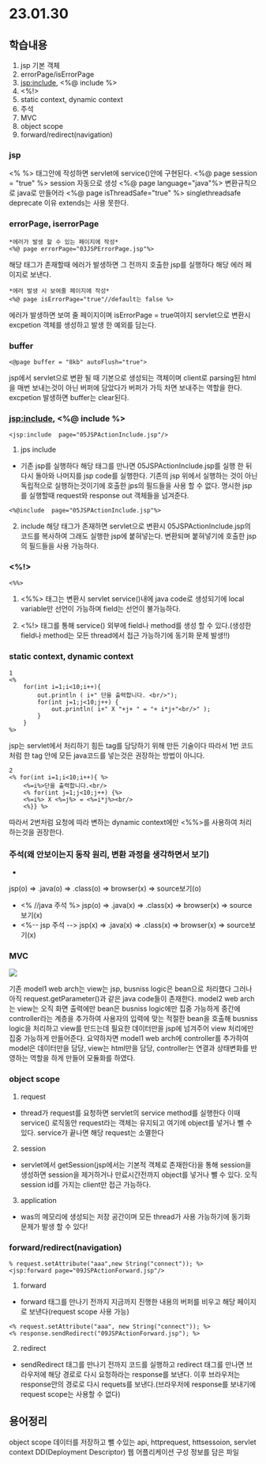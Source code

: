 # 23.01.30

## 학습내용
1. jsp 기본 객체
2. errorPage/isErrorPage
3. <jsp:include>, <%@ include %>
4. <%!>
5. static context, dynamic context
6. 주석
7. MVC
8. object scope
9. forward/redirect(navigation)

### jsp
<% %> 태그안에 작성하면 servlet에 service()안에 구현된다.
<%@ page session = "true" %>  session 자동으로 생성
<%@ page language="java"%> 변환규칙으로 java로 만들어라
<%@ page isThreadSafe="true" %> singlethreadsafe deprecate 이유
extends는 사용 못한다.

### errorPage, iserrorPage
```
*에러가 발생 할 수 있는 페이지에 작성*
<%@ page errorPage="03JSPErrorPage.jsp"%>
```
해당 태그가 존재할때 에러가 발생하면 그 전까지 호출한 jsp를 실행하다 해당 에러 페이지로 보낸다.

```
*에러 발생 시 보여줄 페이지에 작성*
<%@ page isErrorPage="true"//default는 false %>
```
에러가 발생하면 보여 줄 페이지이며 isErrorPage = true여야지 servlet으로 변환시 excpetion 객체를 생성하고 발생 한 예외를 담는다.

### buffer
```
<@page buffer = "8kb" autoFlush="true">
```
jsp에서 servlet으로 변환 될 때 기본으로 생성되는 객체이며 client로 parsing된 html을 매번 보내는것이 아닌 버퍼에 담았다가 버퍼가 가득 차면 보내주는 역할을 한다.
excpetion 발생하면 buffer는 clear된다.


### <jsp:include>, <%@ include %>
```
<jsp:include  page="05JSPActionInclude.jsp"/>
```
1. jps include
 - 기존 jsp를 실행하다 해당 태그를 만나면 05JSPActionInclude.jsp를 실행 한 뒤 다시 돌아와 나머지를 jsp code를 실행한다.
 기존의 jsp 위에서 실행하는 것이 아닌 독립적으로 실행하는것이기에 호출한 jps의 필드들을 사용 할 수 없다.
 명시한 jsp를 실행할때 request와 response out 객체들을 넘겨준다.
```
<%@include  page="05JSPActionInclude.jsp"%>
```
2. include
해당 태그가 존재하면 servlet으로 변환시 05JSPActionInclude.jsp의 코드를 복사하여 그래도 실행한 jsp에 붙혀넣는다. 
변환되며 붙혀넣기에 호출한 jsp의 필드들을 사용 가능하다.


### <%!>
```
<%%>
```
1. <%%> 태그는 변환시 servlet service()내에 java code로 생성되기에 local variable만 선언이 가능하며 field는 선언이 불가능하다.

2. <%!> 태그를 통해 service() 외부에 field나 method를 생성 할 수 있다.(생성한 field나 method는 모든 thread에서 접근 가능하기에 동기화 문제 발생!!) 


### static context, dynamic context
```
1
<% 
	for(int i=1;i<10;i++){	
		out.println ( i+" 단을 출력합니다. <br/>");
		for(int j=1;j<10;j++) {
			out.println( i+" X "+j+ " = "+ i*j+"<br/>" );
		} 
	}
%>

```
jsp는 servlet에서 처리하기 힘든 tag를 담당하기 위해 만든 기술이다 따라서 1번 코드처럼 한 tag 안에 모든 java코드를 넣는것은 권장하는 방법이 아니다.

```
2
<% for(int i=1;i<10;i++){ %>	
	<%=i%>단을 출력합니다.<br/>
	<% for(int j=1;j<10;j++) {%>
	<%=i%> X <%=j%> = <%=i*j%><br/>
	<%}} %>
```
따라서 2번처럼 요청에 따라 변하는 dynamic context에만 <%%>를 사용하여 처리하는것을 권장한다.

 
### 주석(왜 안보이는지 동작 원리, 변환 과정을 생각하면서 보기)
 - <!-- html주석 --> 
 jsp(o) => .java(o) => .class(o) => browser(x) => source보기(o)
 - <% //java 주석 %>
 jsp(o) => .java(x) => .class(x) => browser(x) => source보기(x)
 - <%-- jsp 주석 -->
 jsp(x) => .java(x) => .class(x) => browser(x) => source보기(x)


### MVC
<img src="https://user-images.githubusercontent.com/115130757/216198546-d97bd44d-36a6-4e10-969e-bbad9bb7ad92.PNG">

기존 model1 web arch는 view는 jsp, busniss logic은 bean으로 처리했다 그러나 아직 request.getParameter()과 같은 java code들이 존재한다.
model2 web arch는 view는 오직 화면 출력에만 bean은 busniss logic에만 집중 가능하게 중간에 controller라는 계층을 추가하여 사용자의 입력에 맞는
적절한 bean을 호출해 busniss logic을 처리하고 view를 만드는데 필요한 데이터만을 jsp에 넘겨주어 view 처리에만 집중 가능하게 만들어준다.
요약하자면 model1 web arch에 controller를 추가하여 model은 데이터만을 담당, view는 html만을 담당, controller는 연결과 상태변화를 반영하는 역할을 하게 만들어 모듈화를 하였다.



### object scope
1. request
 - thread가 request를 요청하면 servlet의 service method를 실행한다 이때 service() 로직동안 request라는 객체는 유지되고 여기에 object를 넣거나 뺄 수 있다.
	service가 끝나면 해당 request는 소멸한다
	
2. session
 - servlet에서 getSession(jsp에서는 기본적 객체로 존재한다)을 통해 session을 생성하면 session을 제거하거나 만료시간전까지 object를 넣거나 뺄 수 있다. 
 오직 session id를 가지는 client만 접근 가능하다.
 
3. application
 - was의 메모리에 생성되는 저장 공간이며 모든 thread가 사용 가능하기에 동기화 문제가 발생 할 수 있다!


### forward/redirect(navigation)

```
% request.setAttribute("aaa",new String("connect")); %>
<jsp:forward page="09JSPActionForward.jsp"/>
```
1. forward
 -  forward 태그를 만나기 전까지 지금까지 진행한 내용의 버퍼를 비우고 해당 페이지로 보낸다(request scope 사용 가능)

```
<% request.setAttribute("aaa", new String("connect")); %>
<% response.sendRedirect("09JSPActionForward.jsp"); %>
```
2. redirect
 - sendRedirect 태그를 만나기 전까지 코드를 실행하고 redirect 태그를 만나면 브라우저에 해당 경로로 다시 요청하라는 response를 보낸다. 
	이후 브라우저는 response안의 경로로 다시 requets를 보낸다.(브라우저에 response를 보내기에 request scope는 사용할 수 없다)


## 용어정리
object scope  데이터를 저장하고 뺄 수있는 api, httprequest, httsessoion, servlet context
DD(Deployment Descriptor) 웹 어플리케이션 구성 정보를 담은 파일

